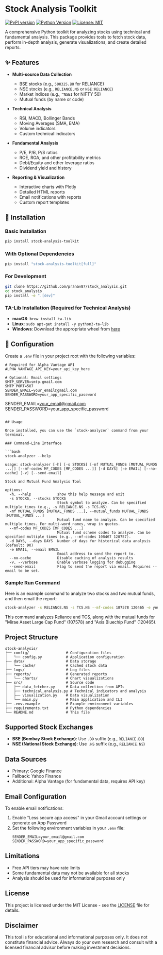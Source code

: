 # Stock Analysis Toolkit

[![PyPI version](https://img.shields.io/pypi/v/stock-analysis-toolkit.svg)](https://pypi.org/project/stock-analysis-toolkit/)
[![Python Version](https://img.shields.io/pypi/pyversions/stock-analysis-toolkit.svg)](https://pypi.org/project/stock-analysis-toolkit/)
[![License: MIT](https://img.shields.io/badge/License-MIT-yellow.svg)](https://opensource.org/licenses/MIT)

A comprehensive Python toolkit for analyzing stocks using technical and fundamental analysis. This package provides tools to fetch stock data, perform in-depth analysis, generate visualizations, and create detailed reports.

## ✨ Features

- **Multi-source Data Collection**
  - BSE stocks (e.g., `500325.BO` for RELIANCE)
  - NSE stocks (e.g., `RELIANCE.NS` or `NSE:RELIANCE`)
  - Market indices (e.g., `^NSEI` for NIFTY 50)
  - Mutual funds (by name or code)

- **Technical Analysis**
  - RSI, MACD, Bollinger Bands
  - Moving Averages (SMA, EMA)
  - Volume indicators
  - Custom technical indicators

- **Fundamental Analysis**
  - P/E, P/B, P/S ratios
  - ROE, ROA, and other profitability metrics
  - Debt/Equity and other leverage ratios
  - Dividend yield and history

- **Reporting & Visualization**
  - Interactive charts with Plotly
  - Detailed HTML reports
  - Email notifications with reports
  - Custom report templates

## 🚀 Installation

### Basic Installation
```bash
pip install stock-analysis-toolkit
```

### With Optional Dependencies
```bash
pip install "stock-analysis-toolkit[full]"
```

### For Development
```bash
git clone https://github.com/pranav87/stock_analysis.git
cd stock_analysis
pip install -e ".[dev]"
```

### TA-Lib Installation (Required for Technical Analysis)
- **macOS**: `brew install ta-lib`
- **Linux**: `sudo apt-get install -y python3-ta-lib`
- **Windows**: Download the appropriate wheel from [here](https://www.lfd.uci.edu/~gohlke/pythonlibs/#ta-lib)

## 📝 Configuration

Create a `.env` file in your project root with the following variables:
```
# Required for Alpha Vantage API
ALPHA_VANTAGE_API_KEY=your_api_key_here

# Optional: Email settings
SMTP_SERVER=smtp.gmail.com
SMTP_PORT=587
SENDER_EMAIL=your_email@gmail.com
SENDER_PASSWORD=your_app_specific_password
```
   SENDER_EMAIL=your_email@gmail.com
   SENDER_PASSWORD=your_app_specific_password
   ```

## Usage

Once installed, you can use the `stock-analyzer` command from your terminal.

### Command-Line Interface

```bash
stock-analyzer --help
```

```
usage: stock-analyzer [-h] [-s STOCKS] [-mf MUTUAL_FUNDS [MUTUAL_FUNDS ...]] [--mf-codes MF_CODES [MF_CODES ...]] [-d DAYS] [-e EMAIL] [--no-cache] [-v] [--send-email]

Stock and Mutual Fund Analysis Tool

options:
  -h, --help            show this help message and exit
  -s STOCKS, --stocks STOCKS
                        Stock symbol to analyze. Can be specified multiple times (e.g., -s RELIANCE.NS -s TCS.NS)
  -mf MUTUAL_FUNDS [MUTUAL_FUNDS ...], --mutual_funds MUTUAL_FUNDS [MUTUAL_FUNDS ...]
                        Mutual fund name to analyze. Can be specified multiple times. For multi-word names, wrap in quotes.
  --mf-codes MF_CODES [MF_CODES ...]
                        Mutual fund scheme codes to analyze. Can be specified multiple times (e.g., --mf-codes 108467 120757).
  -d DAYS, --days DAYS  Number of days for historical data analysis (default: 90)
  -e EMAIL, --email EMAIL
                        Email address to send the report to.
  --no-cache            Disable caching of analysis results
  -v, --verbose         Enable verbose logging for debugging
  --send-email          Flag to send the report via email. Requires --email to be set.
```

### Sample Run Command

Here is an example command to analyze two stocks and two mutual funds, and then email the report:

```bash
stock-analyzer -s RELIANCE.NS -s TCS.NS --mf-codes 107578 120465 -e your-email@example.com --send-email
```
This command analyzes Reliance and TCS, along with the mutual funds for "Mirae Asset Large Cap Fund" (107578) and "Axis Bluechip Fund" (120465).


## Project Structure

```
stock-analysis/
├── config/                 # Configuration files
│   └── config.py           # Application configuration
├── data/                   # Data storage
│   └── cache/              # Cached stock data
├── logs/                   # Log files
├── reports/                # Generated reports
│   └── charts/             # Chart visualizations
├── src/                    # Source code
│   ├── data_fetcher.py     # Data collection from APIs
│   ├── technical_analysis.py # Technical indicators and analysis
│   ├── visualization.py    # Data visualization
│   └── main.py             # Main application and CLI
├── .env.example            # Example environment variables
├── requirements.txt        # Python dependencies
└── README.md               # This file
```

## Supported Stock Exchanges

- **BSE (Bombay Stock Exchange)**: Use `.BO` suffix (e.g., `RELIANCE.BO`)
- **NSE (National Stock Exchange)**: Use `.NS` suffix (e.g., `RELIANCE.NS`)

## Data Sources

- Primary: Google Finance
- Fallback: Yahoo Finance
- Additional: Alpha Vantage (for fundamental data, requires API key)

## Email Configuration

To enable email notifications:

1. Enable "Less secure app access" in your Gmail account settings or generate an App Password
2. Set the following environment variables in your `.env` file:
   ```
   SENDER_EMAIL=your_email@gmail.com
   SENDER_PASSWORD=your_app_specific_password
   ```

## Limitations

- Free API tiers may have rate limits
- Some fundamental data may not be available for all stocks
- Analysis should be used for informational purposes only

## License

This project is licensed under the MIT License - see the [LICENSE](LICENSE) file for details.

## Disclaimer

This tool is for educational and informational purposes only. It does not constitute financial advice. Always do your own research and consult with a licensed financial advisor before making investment decisions.
